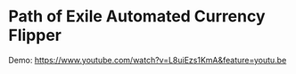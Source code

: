 # Path of Exile Automated Currency Flipper

Demo: https://www.youtube.com/watch?v=L8uiEzs1KmA&feature=youtu.be
